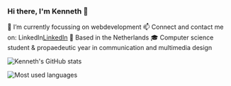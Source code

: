 ### Hi there, I'm Kenneth 👋

🔭 I’m currently focussing on webdevelopment 
📫 Connect and contact me on: LinkedIn[LinkedIn] 
📌 Based in the Netherlands
🎓 Computer science student & propaedeutic year in communication and multimedia design

![Kenneth's GitHub stats](https://github-readme-stats.vercel.app/api?username=kennethgerrits&count_private=true&show_icons=true)

![Most used languages](https://github-readme-stats.vercel.app/api/top-langs/?username=kennethgerrits)

[LinkedIn]: https://www.linkedin.com/in/kenneth-gerrits-0b25411a0/